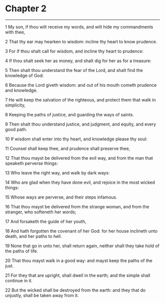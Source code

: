 # Chapter 2

***

1 My son, if thou wilt receive my words, and wilt hide my commandments with thee,

2 That thy ear may hearken to wisdom: incline thy heart to know prudence.

3 For if thou shalt call for wisdom, and incline thy heart to prudence:

4 If thou shalt seek her as money, and shalt dig for her as for a treasure:

5 Then shalt thou understand the fear of the Lord, and shalt find the knowledge of God:

6 Because the Lord giveth wisdom: and out of his mouth cometh prudence and knowledge.

7 He wilt keep the salvation of the righteous, and protect them that walk in simplicity,

8 Keeping the paths of justice, and guarding the ways of saints.

9 Then shalt thou understand justice, and judgment, and equity, and every good path.

10 If wisdom shall enter into thy heart, and knowledge please thy soul:

11 Counsel shall keep thee, and prudence shall preserve thee,

12 That thou mayst be delivered from the evil way, and from the man that speaketh perverse things:

13 Who leave the right way, and walk by dark ways:

14 Who are glad when they have done evil, and rejoice in the most wicked things:

15 Whose ways are perverse, and their steps infamous.

16 That thou mayst be delivered from the strange woman, and from the stranger, who softeneth her words;

17 And forsaketh the guide of her youth,

18 And hath forgotten the covenant of her God: for her house inclineth unto death, and her paths to hell.

19 None that go in unto her, shall return again, neither shall they take hold of the paths of life.

20 That thou mayst walk in a good way: and mayst keep the paths of the just.

21 For they that are upright, shall dwell in the earth; and the simple shall continue in it.

22 But the wicked shall be destroyed from the earth: and they that do unjustly, shall be taken away from it.

